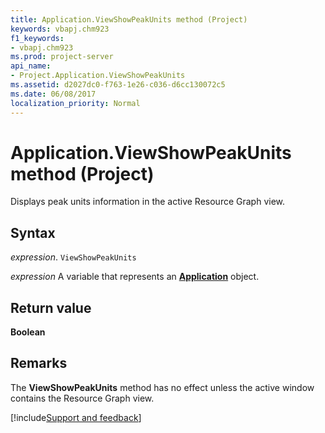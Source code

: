 ```yaml
---
title: Application.ViewShowPeakUnits method (Project)
keywords: vbapj.chm923
f1_keywords:
- vbapj.chm923
ms.prod: project-server
api_name:
- Project.Application.ViewShowPeakUnits
ms.assetid: d2027dc0-f763-1e26-c036-d6cc130072c5
ms.date: 06/08/2017
localization_priority: Normal
---
```



# Application.ViewShowPeakUnits method (Project)

Displays peak units information in the active Resource Graph view.


## Syntax

_expression_. `ViewShowPeakUnits`

_expression_ A variable that represents an **[Application](Project.Application.md)** object.


## Return value

 **Boolean**


## Remarks

The  **ViewShowPeakUnits** method has no effect unless the active window contains the Resource Graph view.

[!include[Support and feedback](~/includes/feedback-boilerplate.md)]
